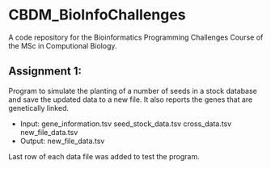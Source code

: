 # CBDM_BioInfoChallenges
A code repository for the Bioinformatics Programming Challenges Course of the MSc in Computional Biology. 

## Assignment 1:
Program to simulate the planting of a number of seeds in a stock database and save the updated data to a new file. It also reports the genes that are genetically linked.
  - Input: gene_information.tsv seed_stock_data.tsv cross_data.tsv new_file_data.tsv
  - Output: new_file_data.tsv

Last row of each data file was added to test the program.
